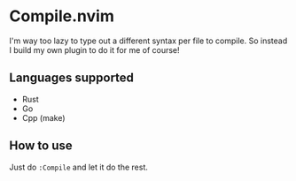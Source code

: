 # Compile.nvim
I'm way too lazy to type out a different syntax per file to compile.
So instead I build my own plugin to do it for me of course!

## Languages supported
- Rust
- Go
- Cpp (make)

## How to use 
Just do `:Compile` and let it do the rest.
